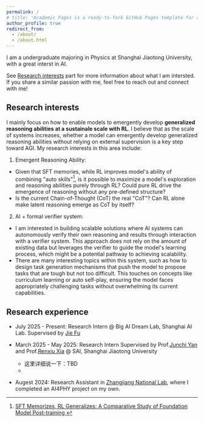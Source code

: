 ```yaml
---
permalink: /
# title: "Academic Pages is a ready-to-fork GitHub Pages template for academic personal websites"
author_profile: true
redirect_from: 
  - /about/
  - /about.html
---
```


I am a undergraduate majoring in Physics at Shanghai Jiaotong University, with a great interst in AI. 

See [Research interests](#research-interests) part for more information about what I am intersted. If you share a similar passion with me, feel free to reach out and connect with me!

<!-- ## Education
- BSc in Physics, Shanghai Jiaotong University, 2027 (Expected) -->

## Research interests

I mainly focus on how to enable models to emergently develop **generalized reasoning abilities at a sustainale scale with RL**. I believe that as the scale of systems increases, whether a model can emergently develop generalized reasoning abilities without relying on external supervision is a key step toward AGI. My research interests in this area include:

1. Emergent Reasoning Ability: 
  - Given that SFT memories, while RL improves model's ability of combining "auto skills"[^1], is it possible to maximize a model's exploration and reasoning abilities purely through RL? Could pure RL drive the emergence of reasoning without any pre-defined structure?
  - Is the current Chain-of-Thought (CoT) the real "CoT"? Can RL alone make latent reasoning emerge as CoT by itself?

[^1]: [SFT Memorizes, RL Generalizes:
A Comparative Study of Foundation Model Post-training
](https://arxiv.org/pdf/2501.17161)

2. AI + formal verifier system: 
  - I am interested in building scalable solutions where AI systems can autonomously verify their own reasoning and results through interaction with a verifier system. This approach does not rely on the amount of existing data but leverages the verifier to guide the model's learning process, which might be a potential pathway to achieving scalability.
  - There are many interesting topics within this system, such as how to design task generation mechanisms that push the model to propose tasks that are tough but not too difficult. This touches on concepts like curriculum learning or auto self-play, ensuring the model faces appropriately challenging tasks without overwhelming its current capabilities.






## Research experience

- July 2025 - Present: Research Intern @ Big AI Dream Lab, Shanghai AI Lab. Supervised by [Jie Fu](https://bigaidream.github.io/)

- March 2025 - May 2025: Research Intern Supervised by Prof.[Junchi Yan](https://thinklab.sjtu.edu.cn/) and Prof.[Renxiu Xia](https://scholar.google.com/citations?user=E520fqQAAAAJ&hl=zh-CN) @ SAI, Shanghai Jiaotong University
  - 这里详细说一下：TBD
  - 

- Augest 2024: Research Assistant in [Zhangjiang National Lab](https://www.zjlab.ac.cn/), where I completed an AI4PHY project on my own. 





